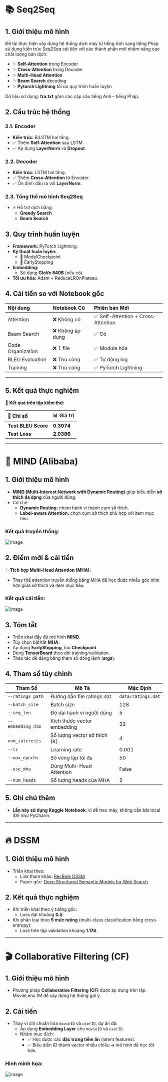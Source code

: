 # 📚 Seq2Seq

## 1. Giới thiệu mô hình
Đề tài thực hiện xây dựng hệ thống dịch máy từ tiếng Anh sang tiếng Pháp sử dụng kiến trúc Seq2Seq cải tiến với các thành phần mới nhằm nâng cao chất lượng bản dịch:
- ✨ **Self-Attention** trong Encoder
- ✨ **Cross-Attention** trong Decoder
- ✨ **Multi-Head Attention**
- ✨ **Beam Search** decoding
- ✨ **Pytorch Lightning** tối ưu quy trình huấn luyện

Dữ liệu sử dụng: **fra.txt** gồm các cặp câu tiếng Anh – tiếng Pháp.

## 2. Cấu trúc hệ thống

### 2.1. Encoder
- **Kiến trúc:** BiLSTM hai tầng.
- ✅ Thêm **Self-Attention** sau LSTM.
- ✅ Áp dụng **LayerNorm** và **Dropout**.

### 2.2. Decoder
- **Kiến trúc:** LSTM hai tầng.
- ✅ Thêm **Cross-Attention** từ Encoder.
- ✅ Ổn định đầu ra với **LayerNorm**.

### 2.3. Tổng thể mô hình Seq2Seq
- 🔥 Hỗ trợ dịch bằng:
  - **Greedy Search**
  - **Beam Search**

## 3. Quy trình huấn luyện

- **Framework:** PyTorch Lightning.
- **Kỹ thuật huấn luyện:** 
  - 📝 ModelCheckpoint
  - 📝 EarlyStopping
- **Embedding:** 
  - Sử dụng **GloVe 840B** (nếu có).
- **Tối ưu hóa:** Adam + ReduceLROnPlateau.

## 4. Cải tiến so với Notebook gốc

| Nội dung | Notebook Cũ | Phiên bản Mới |
|:---|:---|:---|
| Attention | ❌ Không có | ✅ Self-Attention + Cross-Attention |
| Beam Search | ❌ Không áp dụng | ✅ Có |
| Code Organization | ❌ 1 file | ✅ Module hóa |
| BLEU Evaluation | ❌ Thủ công | ✅ Tự động log |
| Training | ❌ Thủ công | ✅ PyTorch Lightning |

---

## 5. Kết quả thực nghiệm

🌟 **Kết quả trên tập kiểm thử:**

| 🎯 Chỉ số | 📊 Giá trị |
|:---|:---|
| **Test BLEU Score** | **0.3074** |
| **Test Loss** | **2.0386** |

---

# 🧠 MIND (Alibaba)

## 1. Giới thiệu mô hình
- **MIND (Multi-Interest Network with Dynamic Routing)** giúp biểu diễn **sở thích đa dạng** của người dùng.
- Cơ chế:
  - **Dynamic Routing:** nhóm hành vi thành cụm sở thích.
  - **Label-aware Attention:** chọn cụm sở thích phù hợp với item mục tiêu.

### Kết quả truyền thống:
![image](https://github.com/user-attachments/assets/4237ad27-c664-45ff-9daf-5b877c4fb897)

## 2. Điểm mới & cải tiến
✨ **Tích hợp Multi-Head Attention (MHA)**:
- Thay thế attention truyền thống bằng MHA để học được nhiều góc nhìn hơn giữa sở thích và item mục tiêu.

### Kết quả cải tiến:
![image](https://github.com/user-attachments/assets/4d2c6c7f-ba4b-46b8-9c75-f80ef8459575)


## 3. Tóm tắt
- Triển khai đầy đủ mô hình **MIND**.
- Tùy chọn bật/tắt **MHA**.
- Áp dụng **EarlyStopping**, lưu **Checkpoint**.
- Dùng **TensorBoard** theo dõi training/validation.
- Thao tác dễ dàng bằng tham số dòng lệnh (**args**).

## 4. Tham số tùy chỉnh

| Tham Số         | Mô Tả                                         | Mặc Định  |
|-----------------|-----------------------------------------------|-----------|
| `--ratings_path`| Đường dẫn file ratings.dat                    | `data/ratings.dat` |
| `--batch_size`  | Batch size                                    | 128       |
| `--seq_len`     | Độ dài hành vi người dùng                     | 5         |
| `--embedding_dim`| Kích thước vector embedding                  | 32        |
| `--num_interests`| Số lượng vector sở thích (K)                 | 4         |
| `--lr`          | Learning rate                                 | 0.001     |
| `--max_epochs`  | Số vòng lặp tối đa                            | 50        |
| `--use_mha`     | Dùng Multi-Head Attention                     | False     |
| `--num_heads`   | Số lượng heads của MHA                        | 2         |

## 5. Ghi chú thêm
- **Lần này sử dụng Kaggle Notebook**: vì dễ treo máy, không cần bật local IDE như PyCharm.

---

# 🔥 DSSM

## 1. Giới thiệu mô hình
- Triển khai theo:
  - Link tham khảo: [RecBole DSSM](https://github.com/RUCAIBox/RecBole)
  - Paper gốc: [Deep Structured Semantic Models for Web Search](https://www.microsoft.com/en-us/research/wp-content/uploads/2016/02/cikm2013_DSSM_fullversion.pdf)

## 2. Kết quả thực nghiệm
- Khi triển khai theo ý tưởng gốc:
  - Loss đạt khoảng **0.5**.
- Khi phân loại theo **5 mức rating** (multi-class classification bằng cross-entropy):
  - Loss trên tập validation khoảng **1.176**.

---

# 🎬 Collaborative Filtering (CF)

## 1. Giới thiệu mô hình
- Phương pháp **Collaborative Filtering (CF)** được áp dụng trên tập MovieLens 1M để xây dựng hệ thống gợi ý.

## 2. Cải tiến

- Thay vì chỉ chuẩn hóa `movieID` và `userID`, dự án đã:
  - Áp dụng **Embedding Layer** cho `movieID` và `userID`.
  - Nhằm mục đích:
    - ✅ Học được các **đặc trưng tiềm ẩn** (latent features).
    - ✅ Biểu diễn ID thành vector nhiều chiều ➔ mô hình dễ học tốt hơn.

### Hình minh họa:
![image](https://github.com/user-attachments/assets/330a770e-a5eb-4494-80bc-34d6e7748d1f)
